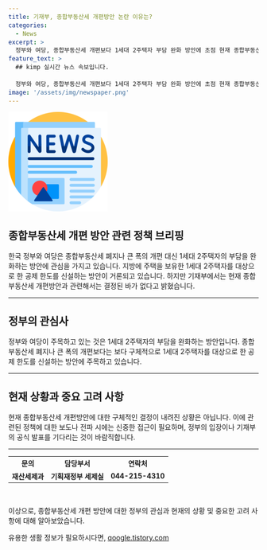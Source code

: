 ```yaml
---
title: 기재부, 종합부동산세 개편방안 논란 이유는?
categories:
  - News
excerpt: >
  정부와 여당, 종합부동산세 개편보다 1세대 2주택자 부담 완화 방안에 초점 현재 종합부동산세 개편방안은 미정이며, 세부 내용에 대한 신중한 보도를 당부한다. (문의: 기획재정부 세제실 재산세제과 0442154310) [자료출처=정책브리핑 www.korea.kr]
feature_text: >
  ## kimp 실시간 뉴스 속보입니다.

  정부와 여당, 종합부동산세 개편보다 1세대 2주택자 부담 완화 방안에 초점 현재 종합부동산세 개편방안은 미정이며, 세부 내용에 대한 신중한 보도를 당부한다. (문의: 기획재정부 세제실 재산세제과 0442154310) [자료출처=정책브리핑 www.korea.kr]
image: '/assets/img/newspaper.png'
---
```


<p><img src="/assets/img/newspaper.png" alt="kimplant 속보" /></p>

<h2 data-ke-size="size26">종합부동산세 개편 방안 관련 정책 브리핑</h2>

<p data-ke-size="size16">한국 정부와 여당은 종합부동산세 폐지나 큰 폭의 개편 대신 1세대 2주택자의 부담을 완화하는 방안에 관심을 가지고 있습니다. 지방에 주택을 보유한 1세대 2주택자를 대상으로 한 공제 한도를 신설하는 방안이 거론되고 있습니다. 하지만 기재부에서는 현재 종합부동산세 개편방안과 관련해서는 결정된 바가 없다고 밝혔습니다.</p>

<hr>

<h2 data-ke-size="size26">정부의 관심사</h2>

<p data-ke-size="size16">정부와 여당이 주목하고 있는 것은 1세대 2주택자의 부담을 완화하는 방안입니다. 종합부동산세 폐지나 큰 폭의 개편보다는 보다 구체적으로 1세대 2주택자를 대상으로 한 공제 한도를 신설하는 방안에 주목하고 있습니다.</p>

<hr>

<h2 data-ke-size="size26">현재 상황과 중요 고려 사항</h2>

<p data-ke-size="size16">현재 종합부동산세 개편방안에 대한 구체적인 결정이 내려진 상황은 아닙니다. 이에 관련된 정책에 대한 보도나 전파 시에는 신중한 접근이 필요하며, 정부의 입장이나 기재부의 공식 발표를 기다리는 것이 바람직합니다.</p>

<hr>

<table>
  <tr>
    <th>문의</th>
    <th>담당부서</th>
    <th>연락처</th>
  </tr>
  <tr>
    <td style="text-align: center; height: 17px;"><b>재산세제과</b></td>
    <td style="text-align: center; height: 17px;"><b>기획재정부 세제실</b></td>
    <td style="text-align: center; height: 17px;"><b>044-215-4310</b></td>
  </tr>
</table>

<p data-ke-size="size16">&nbsp;</p>

<p data-ke-size="size16">이상으로, 종합부동산세 개편 방안에 대한 정부의 관심과 현재의 상황 및 중요한 고려 사항에 대해 알아보았습니다.</p>
유용한 생활 정보가 필요하시다면, <a href="https://qoogle.tistory.com" rel="dofollow">qoogle.tistory.com</a>


